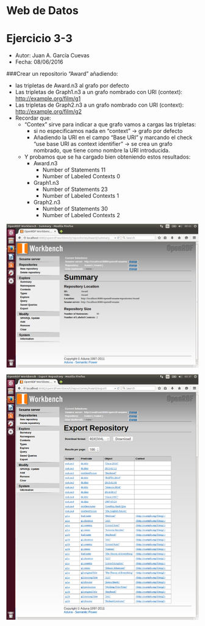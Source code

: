 # Web de Datos 
# Ejercicio 3-3

- Autor: Juan A. García Cuevas
- Fecha: 08/06/2016

###Crear un repositorio “Award” añadiendo: 

- las tripletas de Award.n3 al grafo por defecto 
- Las tripletas de Graph1.n3 a un grafo nombrado con URI (context): http://example.org/film/g1
- Las tripletas de Graph2.n3 a un grafo nombrado con URI (context): http://example.org/film/g2
- Recordar que:
	- “Contex” sirve para indicar a que grafo vamos a cargas las tripletas: 
		- si no especificamos nada en “context” -> grafo por defecto 
		- Añadiendo la URI en el campo “Base URI” y marcando el check “use base URI as context identifier” -> se crea un grafo nombrado, que tiene como nombre la URI introducida.
	- Y probamos que se ha cargado bien obteniendo estos resultados:
		- Award.n3
			- Number of Statements             11
			- Number of Labeled Contexts        0
		- Graph1.n3
			- Number of Statements             23
			- Number of Labeled Contexts        1
		- Graph2.n3
			- Number of Statements             30
			- Number of Labeled Contexts        2   

![Copia de pantalla Summary](images/Ejercicio-3-3-Summary.PNG)

![Copia de pantalla Export](images/Ejercicio-3-3-Export.PNG)

